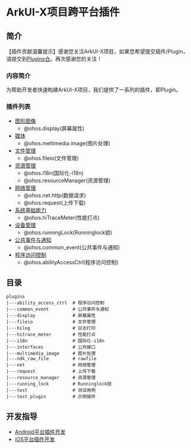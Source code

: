 # ArkUI-X项目跨平台插件

## 简介
【插件贡献温馨提示】感谢您关注ArkUI-X项目，如果您希望提交插件/Plugin，请提交到[Plugins仓](https://gitee.com/arkui-x/plugins)。再次感谢您的关注！

### 内容简介
为帮助开发者快速构建ArkUI-X项目，我们提供了一系列的插件，即Plugin。

### 插件列表
- [图形图像](./introduction-to-plugin-related-libraries.md#图形图像)
  - @ohos.display(屏幕属性)
- [媒体](./introduction-to-plugin-related-libraries.md#媒体)
  - @ohos.meltimedia.image(图片处理)
- [文件管理](./introduction-to-plugin-related-libraries.md#文件管理)
  - @ohos.fileio(文件管理)
- [资源管理](./introduction-to-plugin-related-libraries.md#资源管理)
  - @ohos.i18n(国际化-i18n)
  - @ohos.resourceManager(资源管理)
- [网络管理](./introduction-to-plugin-related-libraries.md#网络管理)
  - @ohos.net.http(数据请求)
  - @ohos.request(上传下载)
- [系统基础能力](./introduction-to-plugin-related-libraries.md#系统基础能力)
  - @ohos.hiTraceMeter(性能打点)
- [设备管理](./introduction-to-plugin-related-libraries.md#设备管理)
  - @ohos.runningLock(Runninglock锁)
- [公共事件与通知](./introduction-to-plugin-related-libraries.md#公共事件与通知)
  - @ohos.common_event(公共事件与通知)
- [程序访问控制](./introduction-to-plugin-related-libraries.md#程序访问控制)
  - @ohos.abilityAccessCtrl(程序访问控制)

## 目录
```
plugins
|---ability_access_ctrl  # 程序访问控制
|---common_event         # 公共事件与通知
|---display              # 屏幕属性
|---fileio               # 文件管理
|---hilog                # 日志打印
|---hitrace_meter        # 性能打点
|---i18n                 # 国际化-i18n
|---interfaces           # 公共接口
|---multimedia_image     # 图片处理
|---ndk_raw_file         # rawfile
|---net                  # 网络管理
|---request              # 上传下载
|---resource_manager     # 资源管理
|---running_lock         # Runninglock锁
|---test                 # 测试用例
|---test_plugin          # 示例插件
```

## 开发指导
- [Android平台插件开发](https://gitee.com/arkui-x/docs/blob/master/zh-cn/contribute/tutorial/how-to-use-napi-on-Android.md)
- [iOS平台插件开发](https://gitee.com/arkui-x/docs/blob/master/zh-cn/contribute/tutorial/how-to-use-napi-on-iOS.md)
